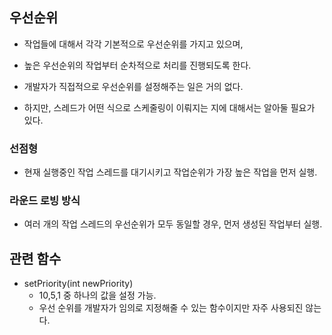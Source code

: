 ## 우선순위 
- 작업들에 대해서 각각 기본적으로 우선순위를 가지고 있으며, 
- 높은 우선순위의 작업부터 순차적으로 처리를 진행되도록 한다. 

- 개발자가 직접적으로 우선순위를 설정해주는 일은 거의 없다.
- 하지만, 스레드가 어떤 식으로 스케줄링이 이뤄지는 지에 대해서는 알아둘 필요가 있다. 

### 선점형
- 현재 실행중인 작업 스레드를 대기시키고 작업순위가 가장 높은 작업을 먼저 실행. 

### 라운드 로빙 방식
- 여러 개의 작업 스레드의 우선순위가 모두 동일할 경우, 먼저 생성된 작업부터 실행. 

## 관련 함수 
- setPriority(int newPriority)
  -  10,5,1 중 하나의 값을 설정 가능. 
  -  우선 순위를 개발자가 임의로 지정해줄 수 있는 함수이지만 자주 사용되진 않는다. 




